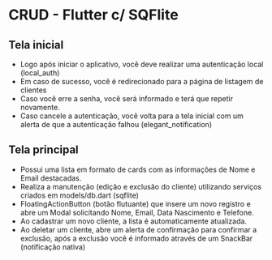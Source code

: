 # CRUD - Flutter c/ SQFlite

## Tela inicial

* Logo após iniciar o aplicativo, você deve realizar uma autenticação local (local_auth)
* Em caso de sucesso, você é redirecionado para a página de listagem de clientes
* Caso você erre a senha, você será informado e terá que repetir novamente.
* Caso cancele a autenticação, você volta para a tela inicial com um alerta de que a autenticação falhou (elegant_notification)

## Tela principal

* Possui uma lista em formato de cards com as informações de Nome e Email destacadas.
* Realiza a manutenção (edição e exclusão do cliente) utilizando serviços criados em models/db.dart (sqflite)
* FloatingActionButton (botão flutuante) que insere um novo registro e abre um Modal solicitando Nome, Email, Data Nascimento e Telefone.
* Ao cadastrar um novo cliente, a lista é automaticamente atualizada.
* Ao deletar um cliente, abre um alerta de confirmação para confirmar a exclusão, após a exclusão você é informado através de um SnackBar (notificação nativa)